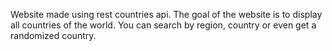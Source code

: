 Website made using rest countries api.
The goal of the website is to display all countries of the world. You can search by region, country or even get a randomized country.

